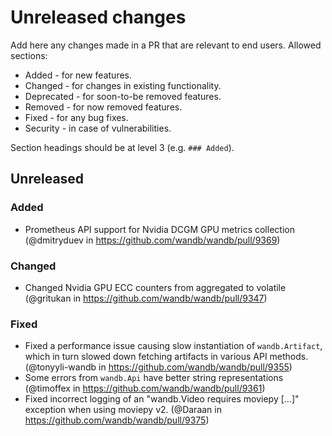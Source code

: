 # Unreleased changes

Add here any changes made in a PR that are relevant to end users. Allowed sections:

- Added - for new features.
- Changed - for changes in existing functionality.
- Deprecated - for soon-to-be removed features.
- Removed - for now removed features.
- Fixed - for any bug fixes.
- Security - in case of vulnerabilities.

Section headings should be at level 3 (e.g. `### Added`).

## Unreleased

### Added

- Prometheus API support for Nvidia DCGM GPU metrics collection (@dmitryduev in https://github.com/wandb/wandb/pull/9369)

### Changed

- Changed Nvidia GPU ECC counters from aggregated to volatile (@gritukan in https://github.com/wandb/wandb/pull/9347)

### Fixed

- Fixed a performance issue causing slow instantiation of `wandb.Artifact`, which in turn slowed down fetching artifacts in various API methods. (@tonyyli-wandb in https://github.com/wandb/wandb/pull/9355)
- Some errors from `wandb.Api` have better string representations (@timoffex in https://github.com/wandb/wandb/pull/9361)
- Fixed incorrect logging of an "wandb.Video requires moviepy \[...\]" exception when using moviepy v2. (@Daraan in https://github.com/wandb/wandb/pull/9375)
